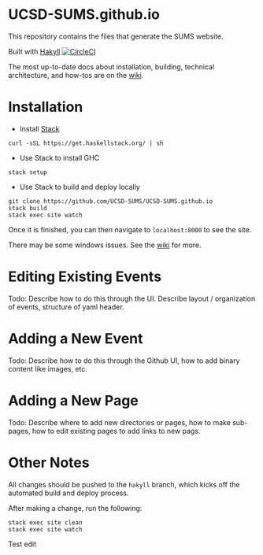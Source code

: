 # UCSD-SUMS.github.io
This repository contains the files that generate the SUMS website.

Built with [Hakyll](https://jaspervdj.be/hakyll/) [![CircleCI](https://circleci.com/gh/UCSD-SUMS/UCSD-SUMS.github.io/tree/hakyll.svg?style=svg)](https://circleci.com/gh/UCSD-SUMS/UCSD-SUMS.github.io/tree/hakyll)

The most up-to-date docs about installation, building, technical
architecture, and how-tos are on the
[wiki](https://github.com/UCSD-SUMS/UCSD-SUMS.github.io/wiki).

# Installation
- Install [Stack](https://www.haskellstack.org/)
```
curl -sSL https://get.haskellstack.org/ | sh
```

- Use Stack to install GHC
```
stack setup
```


- Use Stack to build and deploy locally
```
git clone https://github.com/UCSD-SUMS/UCSD-SUMS.github.io
stack build
stack exec site watch
```

Once it is finished, you can then navigate to `localhost:8000` to see the site.

There may be some windows issues. See the
[wiki](https://github.com/UCSD-SUMS/UCSD-SUMS.github.io/wiki) for
more.

# Editing Existing Events
Todo: Describe how to do this through the UI. Describe layout / organization of events, structure of yaml header.

# Adding a New Event
Todo: Describe how to do this through the Github UI, how to add binary content like images, etc.

# Adding a New Page
Todo: Describe where to add new directories or pages, how to make sub-pages, how to edit existing pages to add links to new pags.

# Other Notes

All changes should be pushed to the `hakyll` branch, which kicks off the automated
build and deploy process.

After making a change, run the following:
```
stack exec site clean
stack exec site watch
```

Test edit
